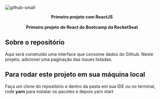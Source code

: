 ![github-small](https://miro.medium.com/max/3200/1*OvYjQmX9G7QXZkMYQE-wpQ.jpeg)

<p align="center">
  <b>Primeiro projeto com ReactJS</b><br><br>
  <b>Primeiro projeto de React do Bootcamp da RocketSeat</b>
</p>

## Sobre o repositório

Aqui será construído uma interface que consome dados do Github. Neste projeto, adicionei uma paginação das issues listadas.


## Para rodar este projeto em sua máquina local

Faça um clone do repositório e dentro da pasta em sua IDE ou no terminal, rode **yarn** para instalar os pacotes e depois yarn start
